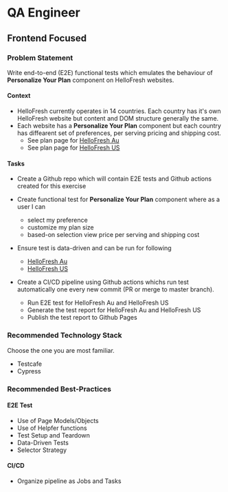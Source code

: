 # QA Engineer

## Frontend Focused

### Problem Statement
Write end-to-end (E2E) functional tests which emulates the behaviour of **Personalize Your Plan** component on HelloFresh websites.

#### Context
- HelloFresh currently operates in 14 countries. Each country has it's own HelloFresh website but content and DOM structure generally the same.
- Each website has a **Personalize Your Plan** component but each country has diffearent set of preferences, per serving pricing and shipping cost.
  - See plan page for [HelloFresh Au](https://www.hellofresh.com.au/plans)
  - See plan page for [HelloFresh US](https://www.hellofresh.com/plans)

#### Tasks

- Create a Github repo which will contain E2E tests and Github actions created for this exercise
- Create functional test for **Personalize Your Plan** component where as a user I can 
  - select my preference 
  - customize my plan size
  - based-on selection view price per serving and shipping cost

- Ensure test is data-driven and can be run for following 
  - [HelloFresh Au](https://www.hellofresh.com.au/plans)
  - [HelloFresh US](https://www.hellofresh.com/plans)
 
- Create a CI/CD pipeline using Github actions whichs run test automatically one every new commit (PR or merge to master branch).
  - Run E2E test for HelloFresh Au and HelloFresh US
  - Generate the test report for HelloFresh Au and HelloFresh US
  - Publish the test report to Github Pages

### Recommended Technology Stack
Choose the one you are most familiar. 

- Testcafe
- Cypress

### Recommended Best-Practices

#### E2E Test
- Use of Page Models/Objects
- Use of Helpfer functions
- Test Setup and Teardown
- Data-Driven Tests
- Selector Strategy

#### CI/CD
- Organize pipeline as Jobs and Tasks

